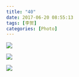 ```yaml
---
title: "40"
date: 2017-06-20 08:55:13
tags: [李贺]
categories: [Photo]
---
```




![](https://imglf0.nosdn.127.net/img/TnB1emMvUDlvNjRmYTJuZW5UQVZLeUpCa2h5ZHlnNzk5cUk0RS8vWG9VRklBNmNldTcyeW93PT0.jpg)

![](https://imglf.nosdn.127.net/img/TnB1emMvUDlvNjRmYTJuZW5UQVZLM3R5eE53bkZjUmxWc0k3cTVOUm85enY0R0NLODhXTlFRPT0.jpg)

![](https://imglf0.nosdn.127.net/img/TnB1emMvUDlvNjRmYTJuZW5UQVZLejNCZllWckhzUHVJZ3Z0UUN0WXhyQkpNZmp0Y245M3NRPT0.jpg)